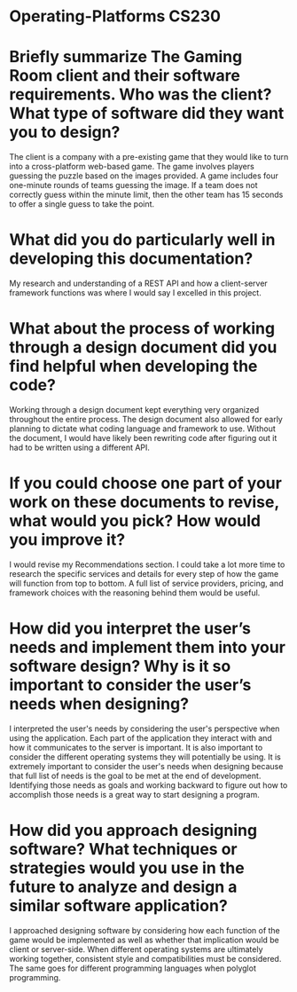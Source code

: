 # Operating-Platforms CS230

# Briefly summarize The Gaming Room client and their software requirements. Who was the client? What type of software did they want you to design?
The client is a company with a pre-existing game that they would like to turn into a cross-platform web-based game. The game involves players guessing the puzzle based on the images provided. A game includes four one-minute rounds of teams guessing the image. If a team does not correctly guess within the minute limit, then the other team has 15 seconds to offer a single guess to take the point. 

# What did you do particularly well in developing this documentation?
My research and understanding of a REST API and how a client-server framework functions was where I would say I excelled in this project.

# What about the process of working through a design document did you find helpful when developing the code?
Working through a design document kept everything very organized throughout the entire process. The design document also allowed for early planning to dictate what coding language and framework to use. Without the document, I would have likely been rewriting code after figuring out it had to be written using a different API.

# If you could choose one part of your work on these documents to revise, what would you pick? How would you improve it?
I would revise my Recommendations section. I could take a lot more time to research the specific services and details for every step of how the game will function from top to bottom. A full list of service providers, pricing, and framework choices with the reasoning behind them would be useful.

# How did you interpret the user’s needs and implement them into your software design? Why is it so important to consider the user’s needs when designing?
I interpreted the user's needs by considering the user's perspective when using the application. Each part of the application they interact with and how it communicates to the server is important. It is also important to consider the different operating systems they will potentially be using. It is extremely important to consider the user's needs when designing because that full list of needs is the goal to be met at the end of development. Identifying those needs as goals and working backward to figure out how to accomplish those needs is a great way to start designing a program.

# How did you approach designing software? What techniques or strategies would you use in the future to analyze and design a similar software application?
I approached designing software by considering how each function of the game would be implemented as well as whether that implication would be client or server-side. When different operating systems are ultimately working together, consistent style and compatibilities must be considered. The same goes for different programming languages when polyglot programming.
